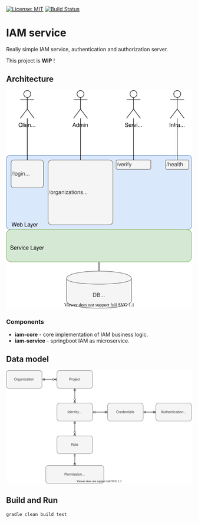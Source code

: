 [![License: MIT](https://img.shields.io/badge/License-MIT-yellow.svg)](https://opensource.org/licenses/MIT)
[![Build Status](https://travis-ci.org/jveverka/iam-service.svg?branch=master)](https://travis-ci.org/jveverka/iam-service)

# IAM service
Really simple IAM service, authentication and authorization server.

This project is __WIP__ !

## Architecture
![architecture](docs/IAM-service-architecture.svg)

### Components
* __iam-core__ - core implementation of IAM business logic.
* __iam-service__ - springboot IAM as microservice. 

## Data model
![data-model](docs/IAM-data-model.svg)

## Build and Run
```
gradle clean build test
```



